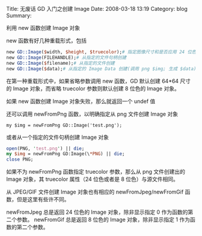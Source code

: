 Title: 无废话 GD 入门之创建 Image
Date: 2008-03-18 13:19
Category: blog
Summary:

利用 new 函数创建 Image 对象

new 函数有好几种重载形式，包括

```perl
new GD::Image($width, $height, $truecolor);# 指定图像尺寸和是否应用 24 位色
new GD::Image(FILEHANDLE);# 从指定的文件句柄创建
new GD::Image($filename);# 从指定的文件创建
new GD::Image($data);# 从指定的 Image Data 创建(调用 png $img; 生成 $data)
```

在第一种重载形式中，如果省略参数调用 new 函数，GD 默认创建 64*64 尺寸的 Image 对象，而省略 truecolor 参数则默认创建 8 位色的 Image 对象。

如果 new 函数创建 Image 对象失败，那么就返回一个 undef 值

还可以调用 newFromPng 函数，以明确指定从 png 文件创建 Image 对象

`my $img = newFromPng GD::Image('test.png');`

或者从一个指定的文件句柄创建 Image 对象

```perl
open(PNG, 'test.png') || die;
my $img = newFromPng GD:Image(\*PNG) || die;
close PNG;
```

如果不为 newFromPng 函数指定 truecolor 参数，那么从 png 文件创建出的 Image 对象，其 truecolor 属性（24 位色或者是 8 位色）与源文件相同。

从 JPEG/GIF 文件创建 Image 对象也有相应的 newFromJpeg/newFromGif 函数，但是这里有些许不同。

newFromJpeg 总是返回 24 位色的 Image 对象，除非显示指定 0 作为函数的第二个参数。
newFromGif 总是返回 8 位色的 Image 对象，除非显示指定 1 作为函数的第二个参数。